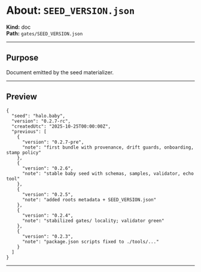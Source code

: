 # About: `SEED_VERSION.json`

**Kind:** doc  
**Path:** `gates/SEED_VERSION.json`

---

## Purpose

Document emitted by the seed materializer.

---

## Preview

```
{
  "seed": "halo.baby",
  "version": "0.2.7-rc",
  "createdUtc": "2025-10-25T00:00:00Z",
  "previous": [
    {
      "version": "0.2.7-pre",
      "note": "first bundle with provenance, drift guards, onboarding, stamp policy"
    },
    {
      "version": "0.2.6",
      "note": "stable baby seed with schemas, samples, validator, echo tool"
    },
    {
      "version": "0.2.5",
      "note": "added roots metadata + SEED_VERSION.json"
    },
    {
      "version": "0.2.4",
      "note": "stabilized gates/ locality; validator green"
    },
    {
      "version": "0.2.3",
      "note": "package.json scripts fixed to ./tools/..."
    }
  ]
}
```

---
